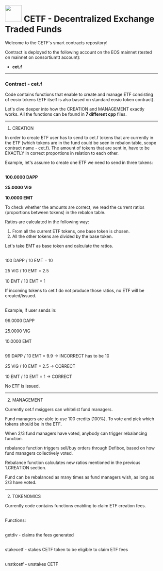 <h1> <img src="https://serving.photos.photobox.com/80569519fc9a78ab8e2a713de35656f41e0cda82a74640a81c611f8ebe55fe267d3f5415.jpg" width="55" height="55"> CETF - Decentralized Exchange Traded Funds </h1>


Welcome to the CETF's smart contracts repository! 


<p>Contract is deployed to the following account on the EOS mainnet (tested on mainnet on consortiumtt account):
        <ul>
        <li><b>cet.f</b>   </li>   </ul></p>
        <hr></hr>

<h3>Contract - cet.f </h3>

Code contains functions that enable to create and manage ETF consisting of eosio tokens (ETF itself is also based on standard eosio token contract).

Let's dive deeper into how the CREATION and MANAGEMENT exactly works. All the functions can be found in <b>7 different cpp</b> files.
        <hr></hr>

1. CREATION

In order to create ETF user has to send to cet.f tokens that are currently in the ETF (which tokens are in the fund could be seen in rebalon table, scope contract name - cet.f). The amount of tokens that are sent in, have to be EXACTLY in correct proportions in relation to each other. 

Example, let's assume to create one ETF we need to send in three tokens:

<br><b>100.0000 DAPP</b><br/>
<br><b>25.0000 VIG</b> <br/>
<br><b>10.0000 EMT</b> <br/>


To check whether the amounts are correct, we read the current ratios (proportions between tokens) in the rebalon table.

Ratios are calculated in the following way:

1. From all the current ETF tokens, one base token is chosen. 
2. All the other tokens are divided by the base token.

Let's take EMT as base token and calculate the ratios.

<br>100 DAPP / 10 EMT = 10<br/>
<br>25 VIG / 10 EMT = 2.5<br/>
<br>10 EMT / 10 EMT = 1<br/>



If incoming tokens to cet.f do not produce those ratios, no ETF will be created/issued.

<br>Example, if user sends in:<br/>
<br>99.0000 DAPP<br/>
<br>25.0000 VIG<br/>
<br>10.0000 EMT<br/>

<br>99 DAPP / 10 EMT = 9.9 -> INCORRECT has to be 10<br/>
<br>25 VIG / 10 EMT = 2.5 -> CORRECT<br/>
<br>10 EMT / 10 EMT = 1 -> CORRECT<br/>

No ETF is issued. 
       
<hr></hr>


2. MANAGEMENT 

Currently cet.f msiggers can whitelist fund managers. 

Fund managers are able to use 100 credits (100%). To vote and pick which tokens should be in the ETF.

When 2/3 fund managers have voted, anybody can trigger rebalancing function.

rebalance function triggers sell/buy orders through Defibox, based on how fund managers collectively voted.

Rebalance function calculates new ratios mentioned in the previous 1.CREATION section.

Fund can be rebalanced as many times as fund managers wish, as long as 2/3 have voted. 

<hr></hr>

2. TOKENOMICS

Currently code contains functions enabling to claim ETF creation fees. 

<br>Functions:<br/>

<br>getdiv - claims the fees generated<br/>

<br>stakecetf - stakes CETF token to be eligible to claim ETF fees<br/>

<br>unstkcetf - unstakes CETF<br/>
